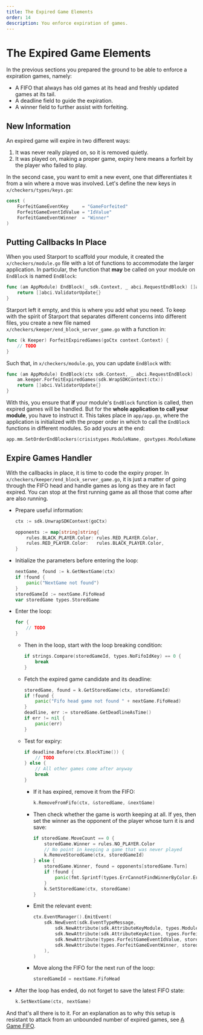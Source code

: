 ```yaml
---
title: The Expired Game Elements
order: 14
description: You enforce expiration of games.
---
```


# The Expired Game Elements

In the previous sections you prepared the ground to be able to enforce a expiration games, namely:

* A FIFO that always has old games at its head and freshly updated games at its tail.
* A deadline field to guide the expiration.
* A winner field to further assist with forfeiting.

## New Information

An expired game will expire in two different ways:

1. It was never really played on, so it is removed quietly.
2. It was played on, making a proper game, expiry here means a forfeit by the player who failed to play.

In the second case, you want to emit a new event, one that differentiates it from a win where a move was involved. Let's define the new keys in `x/checkers/types/keys.go`:

```go [https://github.com/cosmos/b9-checkers-academy-draft/blob/7739537804f350241f59ee55b443a66b68883fc8/x/checkers/types/keys.go#L66-L70]
const (
    ForfeitGameEventKey     = "GameForfeited"
    ForfeitGameEventIdValue = "IdValue"
    ForfeitGameEventWinner  = "Winner"
)
```

## Putting Callbacks In Place

When you used Starport to scaffold your module, it created the `x/checkers/module.go` file with a lot of functions to accommodate the larger application. In particular, the function that **may** be called on your module on `EndBlock` is named `EndBlock`:

```go [https://github.com/cosmos/b9-checkers-academy-draft/blob/7739537804f350241f59ee55b443a66b68883fc8/x/checkers/module.go#L163]
func (am AppModule) EndBlock(_ sdk.Context, _ abci.RequestEndBlock) []abci.ValidatorUpdate {
    return []abci.ValidatorUpdate{}
}
```
Starport left it empty, and this is where you add what you need. To keep with the spirit of Starport that separates different concerns into different files, you create a new file named `x/checkers/keeper/end_block_server_game.go` with a function in:

```go [https://github.com/cosmos/b9-checkers-academy-draft/blob/7739537804f350241f59ee55b443a66b68883fc8/x/checkers/keeper/end_block_server_game.go#L13]
func (k Keeper) ForfeitExpiredGames(goCtx context.Context) {
    // TODO
}
```
Such that, in `x/checkers/module.go`, you can update `EndBlock` with:

```go [https://github.com/cosmos/b9-checkers-academy-draft/blob/7739537804f350241f59ee55b443a66b68883fc8/x/checkers/module.go#L163-L166]
func (am AppModule) EndBlock(ctx sdk.Context, _ abci.RequestEndBlock) []abci.ValidatorUpdate {
    am.keeper.ForfeitExpiredGames(sdk.WrapSDKContext(ctx))
    return []abci.ValidatorUpdate{}
}
```
With this, you ensure that **if** your module's `EndBlock` function is called, then expired games will be handled. But for the **whole application to call your module**, you have to instruct it. This takes place in `app/app.go`, where the application is initialized with the proper order in which to call the `EndBlock` functions in different modules. So add yours at the end:

```go [https://github.com/cosmos/b9-checkers-academy-draft/blob/7739537804f350241f59ee55b443a66b68883fc8/app/app.go#L398]
app.mm.SetOrderEndBlockers(crisistypes.ModuleName, govtypes.ModuleName, stakingtypes.ModuleName, checkersmoduletypes.ModuleName)
```

## Expire Games Handler

With the callbacks in place, it is time to code the expiry proper. In `x/checkers/keeper/end_block_server_game.go`, it is just a matter of going through the FIFO head and handle games as long as they are in fact expired. You can stop at the first running game as all those that come after are also running.

* Prepare useful information:
    ```go [https://github.com/cosmos/b9-checkers-academy-draft/blob/7739537804f350241f59ee55b443a66b68883fc8/x/checkers/keeper/end_block_server_game.go#L14-L19]
    ctx := sdk.UnwrapSDKContext(goCtx)

    opponents := map[string]string{
        rules.BLACK_PLAYER.Color: rules.RED_PLAYER.Color,
        rules.RED_PLAYER.Color:   rules.BLACK_PLAYER.Color,
    }
    ```
* Initialize the parameters before entering the loop:
    ```go [https://github.com/cosmos/b9-checkers-academy-draft/blob/7739537804f350241f59ee55b443a66b68883fc8/x/checkers/keeper/end_block_server_game.go#L22-L28]
    nextGame, found := k.GetNextGame(ctx)
    if !found {
        panic("NextGame not found")
    }
    storedGameId := nextGame.FifoHead
    var storedGame types.StoredGame
    ```
* Enter the loop:
    ```go [https://github.com/cosmos/b9-checkers-academy-draft/blob/7739537804f350241f59ee55b443a66b68883fc8/x/checkers/keeper/end_block_server_game.go#L29]
    for {
        // TODO
    }
    ```
    * Then in the loop, start with the loop breaking condition:
        ```go [https://github.com/cosmos/b9-checkers-academy-draft/blob/7739537804f350241f59ee55b443a66b68883fc8/x/checkers/keeper/end_block_server_game.go#L31-L33]
        if strings.Compare(storedGameId, types.NoFifoIdKey) == 0 {
            break
        }
        ```
    * Fetch the expired game candidate and its deadline:
        ```go [https://github.com/cosmos/b9-checkers-academy-draft/blob/7739537804f350241f59ee55b443a66b68883fc8/x/checkers/keeper/end_block_server_game.go#L34-L41]
        storedGame, found = k.GetStoredGame(ctx, storedGameId)
        if !found {
            panic("Fifo head game not found " + nextGame.FifoHead)
        }
        deadline, err := storedGame.GetDeadlineAsTime()
        if err != nil {
            panic(err)
        }
        ```
    * Test for expiry:
        ```go [https://github.com/cosmos/b9-checkers-academy-draft/blob/7739537804f350241f59ee55b443a66b68883fc8/x/checkers/keeper/end_block_server_game.go#L42]
        if deadline.Before(ctx.BlockTime()) {
            // TODO
        } else {
            // All other games come after anyway
            break
        }
        ```
        * If it has expired, remove it from the FIFO:
            ```go [https://github.com/cosmos/b9-checkers-academy-draft/blob/7739537804f350241f59ee55b443a66b68883fc8/x/checkers/keeper/end_block_server_game.go#L44]
            k.RemoveFromFifo(ctx, &storedGame, &nextGame)
            ```
        * Then check whether the game is worth keeping at all. If yes, then set the winner as the opponent of the player whose turn it is and save:
            ```go [https://github.com/cosmos/b9-checkers-academy-draft/blob/7739537804f350241f59ee55b443a66b68883fc8/x/checkers/keeper/end_block_server_game.go#L45-L55]
            if storedGame.MoveCount == 0 {
                storedGame.Winner = rules.NO_PLAYER.Color
                // No point in keeping a game that was never played
                k.RemoveStoredGame(ctx, storedGameId)
            } else {
                storedGame.Winner, found = opponents[storedGame.Turn]
                if !found {
                    panic(fmt.Sprintf(types.ErrCannotFindWinnerByColor.Error(), storedGame.Turn))
                }
                k.SetStoredGame(ctx, storedGame)
            }
            ```
        * Emit the relevant event:
            ```go [https://github.com/cosmos/b9-checkers-academy-draft/blob/7739537804f350241f59ee55b443a66b68883fc8/x/checkers/keeper/end_block_server_game.go#L56-L63]
            ctx.EventManager().EmitEvent(
                sdk.NewEvent(sdk.EventTypeMessage,
                    sdk.NewAttribute(sdk.AttributeKeyModule, types.ModuleName),
                    sdk.NewAttribute(sdk.AttributeKeyAction, types.ForfeitGameEventKey),
                    sdk.NewAttribute(types.ForfeitGameEventIdValue, storedGameId),
                    sdk.NewAttribute(types.ForfeitGameEventWinner, storedGame.Winner),
                ),
            )
            ```
        * Move along the FIFO for the next run of the loop:
            ```go [https://github.com/cosmos/b9-checkers-academy-draft/blob/7739537804f350241f59ee55b443a66b68883fc8/x/checkers/keeper/end_block_server_game.go#L65]
            storedGameId = nextGame.FifoHead
            ```
* After the loop has ended, do not forget to save the latest FIFO state:
    ```go [https://github.com/cosmos/b9-checkers-academy-draft/blob/7739537804f350241f59ee55b443a66b68883fc8/x/checkers/keeper/end_block_server_game.go#L72]
    k.SetNextGame(ctx, nextGame)
    ```

And that's all there is to it. For an explanation as to why this setup is resistant to attack from an unbounded number of expired games, see [A Game FIFO](./03-starport-09-game-fifo).
